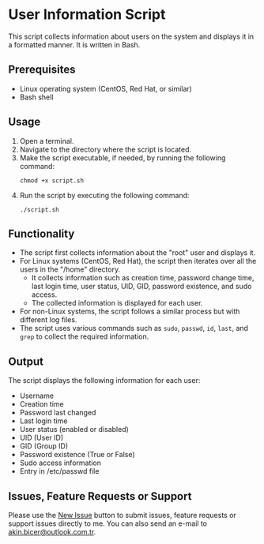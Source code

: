 # User Information Script

This script collects information about users on the system and displays it in a formatted manner. It is written in Bash.

## Prerequisites

- Linux operating system (CentOS, Red Hat, or similar)
- Bash shell

## Usage

1. Open a terminal.
2. Navigate to the directory where the script is located.
3. Make the script executable, if needed, by running the following command:
   ```
   chmod +x script.sh
   ```
4. Run the script by executing the following command:
   ```
   ./script.sh
   ```

## Functionality

- The script first collects information about the "root" user and displays it.
- For Linux systems (CentOS, Red Hat), the script then iterates over all the users in the "/home" directory.
  - It collects information such as creation time, password change time, last login time, user status, UID, GID, password existence, and sudo access.
  - The collected information is displayed for each user.
- For non-Linux systems, the script follows a similar process but with different log files.
- The script uses various commands such as `sudo`, `passwd`, `id`, `last`, and `grep` to collect the required information.

## Output

The script displays the following information for each user:

- Username
- Creation time
- Password last changed
- Last login time
- User status (enabled or disabled)
- UID (User ID)
- GID (Group ID)
- Password existence (True or False)
- Sudo access information
- Entry in /etc/passwd file

## Issues, Feature Requests or Support
Please use the [New Issue](https://github.com/akinbicer/docker-dnsmasq/issues/new) button to submit issues, feature requests or support issues directly to me. You can also send an e-mail to akin.bicer@outlook.com.tr.

